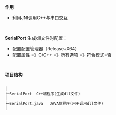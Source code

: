 **作用**
- 利用JNI调用C++与串口交互
<br>

**SerialPort**
生成dll文件时配置：
- 配置配置管理器（Release+X64）
- 配置属性 =》C/C++ =》所有选项  =》符合模式=否 

<br>

**项目结构** 
```

│
├─SerialPort  C++端程序(生成dll文件)
│ 
├─SerialPort.java   JAVA端程序(用于调用dll文件)
│

```
